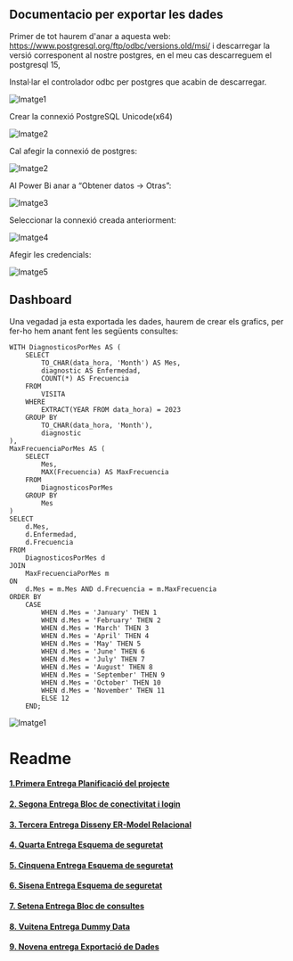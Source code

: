 Documentacio per exportar les dades
-----------------------------------

Primer de tot haurem d'anar a aquesta web: https://www.postgresql.org/ftp/odbc/versions.old/msi/ i descarregar la versió corresponent  al nostre postgres, en el meu cas descarreguem  el postgresql 15, 

Instal·lar el controlador odbc per postgres que acabin de descarregar. <br>


![Imatge1](Imatges/Imagen1.png)
<br>

Crear la connexió PostgreSQL Unicode(x64)

![Imatge2](Imatges/Imagen2.png)

Cal afegir la connexió de postgres:

![Imatge2](Imatges/Imagen2.png)

Al Power Bi anar a “Obtener datos -> Otras”:

![Imatge3](Imatges/Imagen3.png)

Seleccionar la connexió creada anteriorment:

![Imatge4](Imatges/Imagen4.png)

Afegir les credencials:

![Imatge5](Imatges/Imagen5.png)

Dashboard
---------
Una vegadad ja esta exportada les dades, haurem de crear els grafics, per fer-ho hem anant fent les següents consultes:

```
WITH DiagnosticosPorMes AS (
    SELECT 
        TO_CHAR(data_hora, 'Month') AS Mes,
        diagnostic AS Enfermedad,
        COUNT(*) AS Frecuencia
    FROM 
        VISITA
    WHERE
        EXTRACT(YEAR FROM data_hora) = 2023
    GROUP BY 
        TO_CHAR(data_hora, 'Month'), 
        diagnostic
),
MaxFrecuenciaPorMes AS (
    SELECT
        Mes,
        MAX(Frecuencia) AS MaxFrecuencia
    FROM
        DiagnosticosPorMes
    GROUP BY
        Mes
)
SELECT 
    d.Mes,
    d.Enfermedad,
    d.Frecuencia
FROM 
    DiagnosticosPorMes d
JOIN 
    MaxFrecuenciaPorMes m
ON 
    d.Mes = m.Mes AND d.Frecuencia = m.MaxFrecuencia
ORDER BY 
    CASE
        WHEN d.Mes = 'January' THEN 1
        WHEN d.Mes = 'February' THEN 2
        WHEN d.Mes = 'March' THEN 3
        WHEN d.Mes = 'April' THEN 4
        WHEN d.Mes = 'May' THEN 5
        WHEN d.Mes = 'June' THEN 6
        WHEN d.Mes = 'July' THEN 7
        WHEN d.Mes = 'August' THEN 8
        WHEN d.Mes = 'September' THEN 9
        WHEN d.Mes = 'October' THEN 10
        WHEN d.Mes = 'November' THEN 11
        ELSE 12
    END;
```
![Imatge1](Imatges/1.png)

# Readme
#### [1.Primera Entrega Planificació del projecte ](https://github.com/Ruizzy98/Projecte-DAPM/tree/main/1.%20Primera%20Entrega%20Planificaci%C3%B3%20del%20projecte%20(BD%20%2B%20PRG))
#### [2. Segona Entrega Bloc de conectivitat i login](https://github.com/Ruizzy98/Projecte-DAPM/tree/main/2.%20Segona%20Entrega%20Bloc%20de%20conectivitat%20i%20login)
#### [3. Tercera Entrega Disseny ER-Model Relacional](https://github.com/Ruizzy98/Projecte-DAPM/tree/main/3.%20Tercera%20Entrega%20Disseny%20ER-Model%20Relacional)
#### [4. Quarta Entrega Esquema de seguretat](https://github.com/Ruizzy98/Projecte-DAPM/tree/main/4.%20Quarta%20Entrega%20Esquema%20de%20seguretat)
#### [5. Cinquena Entrega Esquema de seguretat](https://github.com/Ruizzy98/Projecte-DAPM/tree/main/5.%20Cinquena%20Entrega%20Bloc%20de%20manteniment)
#### [6. Sisena Entrega Esquema de seguretat](https://github.com/Ruizzy98/Projecte-DAPM/tree/main/6.%20Sisena%20Entrega%20Esquema%20d'alta%20disponibilitat)
#### [7. Setena Entrega Bloc de consultes](https://github.com/Ruizzy98/Projecte-DAPM/tree/main/7.%20Setena%20Entrega%20Bloc%20de%20consultes)
#### [8. Vuitena Entrega Dummy Data](https://github.com/Ruizzy98/Projecte-DAPM/tree/main/8.%20Vuitena%20Entrega%20Dummy%20Data)
#### [9. Novena entrega Exportació de Dades](https://github.com/Ruizzy98/Projecte-DAPM/tree/main/9.%20Novena%20entrega%20Exportaci%C3%B3%20de%20Dades)
